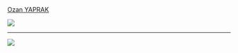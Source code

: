 <script src="https://platform.linkedin.com/badges/js/profile.js" async defer type="text/javascript"></script>
<div class="badge-base LI-profile-badge" data-locale="tr_TR" data-size="medium" data-theme="light" data-type="VERTICAL" data-vanity="ozan-yaprak21" data-version="v1"><a class="badge-base__link LI-simple-link" href="https://tr.linkedin.com/in/ozan-yaprak21?trk=profile-badge">Ozan YAPRAK</a></div>
              
![](https://github-readme-streak-stats.herokuapp.com/?user=OzanYaprak&theme=vision-friendly-dark&hide_border=true)<br/>


---
[![](https://visitcount.itsvg.in/api?id=OzanYaprak&icon=3&color=12)](https://visitcount.itsvg.in)

<!-- Proudly created with GPRM ( https://gprm.itsvg.in ) -->

